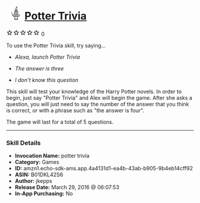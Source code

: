 # &nbsp;<img src="skill_icon" alt="Potter Trivia icon" width="36"> [Potter Trivia](http://alexa.amazon.com/#skills/amzn1.echo-sdk-ams.app.4a4131d1-ea4b-43ab-b905-9b4eb14cff92)
![0 stars](../../images/ic_star_border_black_18dp_1x.png)![0 stars](../../images/ic_star_border_black_18dp_1x.png)![0 stars](../../images/ic_star_border_black_18dp_1x.png)![0 stars](../../images/ic_star_border_black_18dp_1x.png)![0 stars](../../images/ic_star_border_black_18dp_1x.png) 0

To use the Potter Trivia skill, try saying...

* *Alexa, launch Potter Trivia*

* *The answer is three*

* *I don't know this question*

This skill will test your knowledge of the Harry Potter novels. In order to begin, just say "Potter Trivia" and Alex will begin the game. After she asks a question, you will just need to say the number of the answer that you think is correct, or with a phrase such as "the answer is four".

The game will last for a total of 5 questions.

***

### Skill Details

* **Invocation Name:** potter trivia
* **Category:** Games
* **ID:** amzn1.echo-sdk-ams.app.4a4131d1-ea4b-43ab-b905-9b4eb14cff92
* **ASIN:** B01DKL42S6
* **Author:** jkepps
* **Release Date:** March 29, 2016 @ 06:07:53
* **In-App Purchasing:** No

